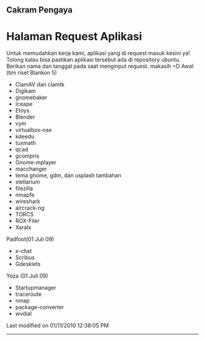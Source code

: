 ## Cakram Pengaya
# Halaman Request Aplikasi

Untuk memudahkan kerja kami, aplikasi yang di request masuk kesini ya! Tolong
kalau bisa pastikan aplikasi tersebut ada di repository ubuntu.
Berikan nama dan tanggal pada saat menginput request. makasih =D
Awal (tim riset Blankon 5)

  * ClamAV dan clamtk
  * Digikam
  * gnomebaker
  * Iceape
  * Etoys
  * Blender
  * vym
  * virtualbox-ose
  * kdeedu
  * tuxmath
  * qcad
  * gcompris
  * Gnome-mplayer
  * macchanger
  * tema gnome, gdm, dan usplash tambahan
  * stellarium
  * filezilla
  * nmapfe
  * wireshark
  * aircrack-ng
  * TORCS
  * ROX-Filer
  * Xaralx

Padfoot(01 Juli 09)
  * x-chat
  * Scribus
  * Gdesklets

Yoza (01 Juli 09)
  * Startupmanager
  * traceroute
  * nmap
  * package-converter
  * wvdial

Last modified on 01/11/2010 12:38:05 PM
 
---
 


